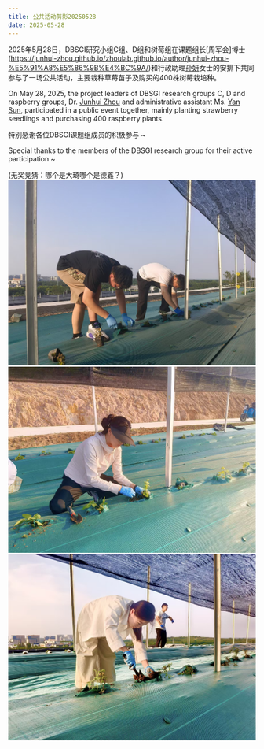 ```yaml
---
title: 公共活动剪影20250528
date: 2025-05-28
---
```


2025年5月28日，DBSGI研究小组C组、D组和树莓组在课题组长[周军会]博士(https://junhui-zhou.github.io/zhoulab.github.io/author/junhui-zhou-%E5%91%A8%E5%86%9B%E4%BC%9A/)和行政助理[孙妍](https://junhui-zhou.github.io/zhoulab.github.io/author/yan-sun-%E5%AD%99%E5%A6%8D/)女士的安排下共同参与了一场公共活动，主要栽种草莓苗子及购买的400株树莓栽培种。

<!--more-->

On May 28, 2025, the project leaders of DBSGI research groups C, D and raspberry groups, Dr. [Junhui Zhou](https://junhui-zhou.github.io/zhoulab.github.io/author/junhui-zhou-%E5%91%A8%E5%86%9B%E4%BC%9A/) and administrative assistant Ms. [Yan Sun](https://junhui-zhou.github.io/zhoulab.github.io/author/yan-sun-%E5%AD%99%E5%A6%8D/), participated in a public event together, mainly planting strawberry seedlings and purchasing 400 raspberry plants.

特别感谢各位DBSGI课题组成员的积极参与 ~

Special thanks to the members of the DBSGI research group for their active participation ~

(无奖竞猜：哪个是大琦哪个是德鑫？)
![fig1](./fig1.jpg)
![fig2](./fig2.jpg)
![fig3](./fig3.jpg)